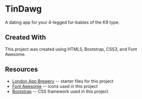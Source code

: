 # TinDawg

A dating app for your 4-legged fur-babies of the K9 type.

## Created With

This project was created using HTML5, Bootstrap, CSS3, and Font Awesome.

## Resources

-    [London App Brewery](https://github.com/londonappbrewery/TinDog-Start) -- starter files for this project
-    [Font Awesome](https://fontawesome.com/v4.7.0/icons/) -- icons used in this project
-    [Bootstrap](https://getbootstrap.com/) -- CSS framework used in this project
